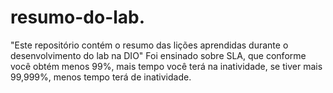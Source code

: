 # resumo-do-lab.
"Este repositório contém o resumo das lições aprendidas durante o desenvolvimento do lab na DIO"
Foi ensinado sobre SLA, que conforme você obtém menos 99%, mais tempo você terá na inatividade, se tiver mais 99,999%, menos tempo terá de inatividade.
